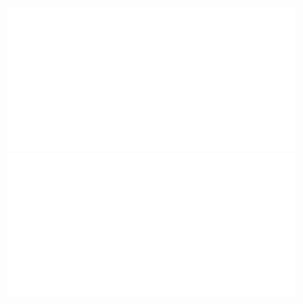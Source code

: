 

<!DOCTYPE html>
<html lang="en">
<body>
    <img src="main.svg"/>
    <img src="repos.svg"/>

</body>
</html>
